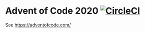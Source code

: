 # Advent of Code 2020 [![CircleCI](https://circleci.com/gh/valies/AoC2020.svg?style=svg&circle-token=d8161c128fd8351e3a4ebbae43dd3d64932b0db4)](https://app.circleci.com/pipelines/github/valies/AoC2020)
See https://adventofcode.com/ 
